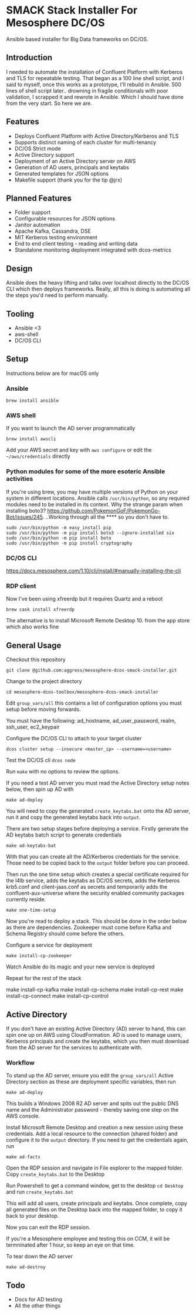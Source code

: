 
# SMACK Stack Installer For Mesosphere DC/OS

Ansible based installer for Big Data frameworks on DC/OS.

## Introduction

I needed to automate the installation of Confluent Platform with Kerberos and TLS for repeatable testing.
That began as a 100 line shell script, and I said to myself, once this works as a prototype, I'll rebuild in Ansible.
500 lines of shell script later.. drowning in fragile conditionals with poor validation, I scrapped it and rewrote in Ansible.
Which I should have done from the very start. So here we are.

## Features

- Deploys Confluent Platform with Active Directory/Kerberos and TLS
- Supports distinct naming of each cluster for multi-tenancy
- DC/OS Strict mode
- Active Directory support
- Deployment of an Active Directory server on AWS
- Generation of AD users, principals and keytabs
- Generated templates for JSON options
- Makefile support (thank you for the tip @jrx)

## Planned Features

- Folder support
- Configurable resources for JSON options
- Janitor automation
- Apache Kafka, Cassandra, DSE
- MIT Kerberos testing environment
- End to end client testing - reading and writing data
- Standalone monitoring deployment integrated with dcos-metrics

## Design

Ansible does the heavy lifting and talks over localhost directly to the DC/OS CLI which then deploys frameworks. Really, all this is doing is automating all the steps you'd need to perform manually.

## Tooling

- Ansible <3
- aws-shell
- DC/OS CLI

## Setup

Instructions below are for macOS only

### Ansible
```
brew install ansible
```

### AWS shell

If you want to launch the AD server programmatically

```
brew install awscli
```

Add your AWS secret and key with `aws configure` or edit the `~/aws/credentials` directly

### Python modules for some of the more esoteric Ansible activities

If you're using brew, you may have multiple versions of Python on your system in different locations.
Ansible calls `/usr/bin/python`, so any required modules need to be installed in its context.
Why the strange param when installing boto3? https://github.com/PokemonGoF/PokemonGo-Bot/issues/245.
..Working through all the **** so you don't have to.

```
sudo /usr/bin/python -m easy_install pip
sudo /usr/bin/python -m pip install boto3 --ignore-installed six
sudo /usr/bin/python -m pip install boto
sudo /usr/bin/python -m pip install cryptography
```
### DC/OS CLI

https://docs.mesosphere.com/1.10/cli/install/#manually-installing-the-cli

### RDP client
Now I've been using xfreerdp but it requires Quartz and a reboot
```
brew cask install xfreerdp
```
The alternative is to install Microsoft Remote Desktop 10. from the app store which also works fine

## General Usage

Checkout this repository 
```
git clone @github.com:aggress/mesosphere-dcos-smack-installer.git
```
Change to the project directory
```
cd mesosphere-dcos-toolbox/mesosphere-dcos-smack-installer
```

Edit `group_vars/all` this contains a list of configuration options you must setup before moving forwards.

You must have the following: ad_hostname, ad_user_password, realm, ssh_user, ec2_keypair

Configure the DC/OS CLI to attach to your target cluster 

```
dcos cluster setup --insecure <master_ip> --username=<username>
```

Test the DC/OS cli `dcos node`

Run `make` with no options to review the options.

If you need a test AD server you must read the Active Directory setup notes below, then spin up AD with
```
make ad-deploy  
```

You will need to copy the generated `create_keytabs.bat` onto the AD server, run it and copy the generated keytabs back into `output`.

There are two setup stages before deploying a service. Firstly generate the AD keytabs batch script to generate credentials
```
make ad-keytabs-bat
```

With that you can create all the AD/Kerberos credentials for the service. Those need to be copied back to the `output` folder before you can proceed.

Then run the one time setup which creates a special certificate required for the l4lb service, adds the keytabs as DC/OS secrets, adds the Kerberos krb5.conf and client-jaas.conf as secrets and temporarily adds the confluent-aux-universe where the security enabled community packages currently reside.
```
make one-time-setup
```

Now you're read to deploy a stack. This should be done in the order below as there are dependencies. Zookeeper must come before Kafka and Schema Registry should come before the others.

Configure a service for deployment

```
make install-cp-zookeeper
```

Watch Ansible do its magic and your new service is deployed

Repeat for the rest of the stack

make install-cp-kafka
make install-cp-schema
make install-cp-rest
make install-cp-connect
make install-cp-control

## Active Directory

If you don't have an existing Active Directory (AD) server to hand, this can spin one up on AWS using CloudFormation. AD is used to manage users, Kerberos principals and create the keytabs, which you then must download from the AD server for the services to authenticate with.

### Workflow

To stand up the AD server, ensure you edit the `group_vars/all` Active Directory section as these are deployment specific variables, then run

```
make ad-deploy
```

This builds a Windows 2008 R2 AD server and spits out the public DNS name and the Administrator password - thereby saving one step on the AWS console. 

Install Microsoft Remote Desktop and creation a new session using these credentials. Add a local resource to the connection (shared folder) and configure it to the `output` directory. If you need to get the credentials again, run
```
make ad-facts
```

Open the RDP session and navigate in File explorer to the mapped folder. Copy `create_keytabs.bat` to the Desktop

Run Powershell to get a command window, get to the desktop `cd Desktop` and run `create_keytabs.bat`

This will add all users, create principals and keytabs. Once complete, copy all generated files on the Desktop back into the mapped folder, to copy it back to your desktop.

Now you can exit the RDP session.

If you're a Mesosphere employee and testing this on CCM, it will be termninated after 1 hour, so keep an eye on that time.

To tear down the AD server
```
make ad-destroy
```


## Todo

- Docs for AD testing
- All the other things

